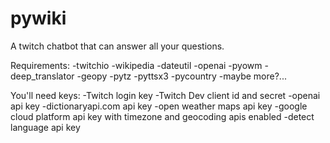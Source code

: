 # pywiki
A twitch chatbot that can answer all your questions.

Requirements:
-twitchio
-wikipedia
-dateutil
-openai
-pyowm
-deep_translator
-geopy
-pytz
-pyttsx3
-pycountry
-maybe more?...

You'll need keys:
-Twitch login key
-Twitch Dev client id and secret
-openai api key
-dictionaryapi.com api key
-open weather maps api key
-google cloud platform api key with timezone and geocoding apis enabled
-detect language api key

